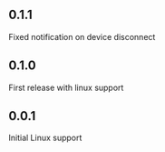 ## 0.1.1
Fixed notification on device disconnect


## 0.1.0
First release with linux support


## 0.0.1
Initial Linux support

